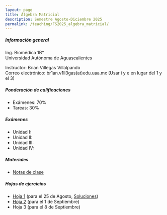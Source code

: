 ```yaml
---
layout: page
title: Álgebra Matricial
description: Semestre Agosto-Diciembre 2025
permalink: /teaching/FS2025_algebra_matricial/
---
```


##### Información general
Ing. Biomédica 1B°\
Universidad Autónoma de Aguascalientes

Instructor: Brian Villegas Villalpando\
Correo electrónico: br1an.v1ll3gas(at)edu.uaa.mx (Usar i y e en lugar del 1 y el 3)

##### Ponderación de calificaciones
- Exámenes: 70%
- Tareas: 30%

##### Exámenes
- Unidad I: 
- Unidad II:
- Unidad III:
- Unidad IV:

##### Materiales
- [Notas de clase]()

##### Hojas de ejercicios
- [Hoja 1](/assets/pdf/teaching/FS25_algebra_matricial/hw1_am.pdf "Descargar") (para el 25 de Agosto, [Soluciones](/assets/pdf/teaching/FS25_algebra_matricial/soluciones_hw1_am.pdf "Descargar"))
- [Hoja 2](/assets/pdf/teaching/FS25_algebra_matricial/hw2_am.pdf "Descargar") (para el 1 de Septiembre)
- Hoja 3 (para el 8 de Septiembre)

